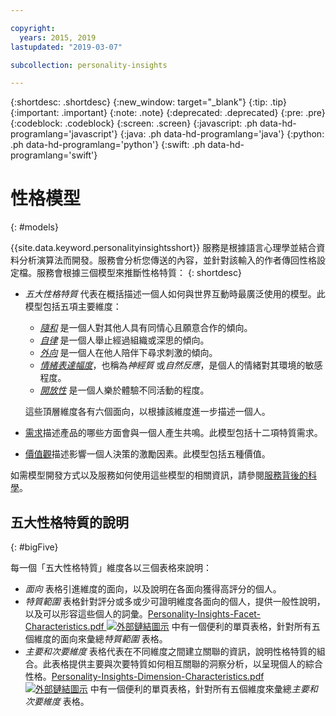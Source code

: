 ```yaml
---

copyright:
  years: 2015, 2019
lastupdated: "2019-03-07"

subcollection: personality-insights

---
```


{:shortdesc: .shortdesc}
{:new_window: target="_blank"}
{:tip: .tip}
{:important: .important}
{:note: .note}
{:deprecated: .deprecated}
{:pre: .pre}
{:codeblock: .codeblock}
{:screen: .screen}
{:javascript: .ph data-hd-programlang='javascript'}
{:java: .ph data-hd-programlang='java'}
{:python: .ph data-hd-programlang='python'}
{:swift: .ph data-hd-programlang='swift'}

# 性格模型
{: #models}

{{site.data.keyword.personalityinsightsshort}} 服務是根據語言心理學並結合資料分析演算法而開發。服務會分析您傳送的內容，並針對該輸入的作者傳回性格設定檔。服務會根據三個模型來推斷性格特質：
{: shortdesc}

-   *五大性格特質* 代表在概括描述一個人如何與世界互動時最廣泛使用的模型。此模型包括五項主要維度：
    -   [*隨和*](/docs/services/personality-insights?topic=personality-insights-agreeableness) 是一個人對其他人具有同情心且願意合作的傾向。
    -   [*自律*](/docs/services/personality-insights?topic=personality-insights-conscientiousness) 是一個人舉止經過組織或深思的傾向。
    -   [*外向*](/docs/services/personality-insights?topic=personality-insights-extraversion) 是一個人在他人陪伴下尋求刺激的傾向。
    -   [*情緒表達幅度*](/docs/services/personality-insights?topic=personality-insights-emotionalRange)，也稱為*神經質* 或*自然反應*，是個人的情緒對其環境的敏感程度。
    -   [*開放性*](/docs/services/personality-insights?topic=personality-insights-openness) 是一個人樂於體驗不同活動的程度。

    這些頂層維度各有六個面向，以根據該維度進一步描述一個人。
-   [需求](/docs/services/personality-insights?topic=personality-insights-needs)描述產品的哪些方面會與一個人產生共鳴。此模型包括十二項特質需求。
-   [價值觀](/docs/services/personality-insights?topic=personality-insights-values)描述影響一個人決策的激勵因素。此模型包括五種價值。

如需模型開發方式以及服務如何使用這些模型的相關資訊，請參閱[服務背後的科學](/docs/services/personality-insights?topic=personality-insights-science)。

## 五大性格特質的說明
{: #bigFive}

每一個「五大性格特質」維度各以三個表格來說明：

-   *面向* 表格引進維度的面向，以及說明在各面向獲得高評分的個人。
-   *特質範圍* 表格針對評分或多或少可證明維度各面向的個人，提供一般性說明，以及可以形容這些個人的詞彙。<a target="_blank" href="https://watson-developer-cloud.github.io/doc-tutorial-downloads/personality-insights/Personality-Insights-Facet-Characteristics.pdf" download="Personality-Insights-Facet-Characteristics.pdf">Personality-Insights-Facet-Characteristics.pdf <img src="../../icons/launch-glyph.svg" alt="外部鏈結圖示" title="外部鏈結圖示"></a> 中有一個便利的單頁表格，針對所有五個維度的面向來彙總*特質範圍* 表格。
-   *主要和次要維度* 表格代表在不同維度之間建立關聯的資訊，說明性格特質的組合。此表格提供主要與次要特質如何相互關聯的洞察分析，以呈現個人的綜合性格。<a target="_blank" href="https://watson-developer-cloud.github.io/doc-tutorial-downloads/personality-insights/Personality-Insights-Dimension-Characteristics.pdf" download="Personality-Insights-Dimension-Characteristics.pdf">Personality-Insights-Dimension-Characteristics.pdf <img src="../../icons/launch-glyph.svg" alt="外部鏈結圖示" title="外部鏈結圖示"></a> 中有一個便利的單頁表格，針對所有五個維度來彙總*主要和次要維度* 表格。
